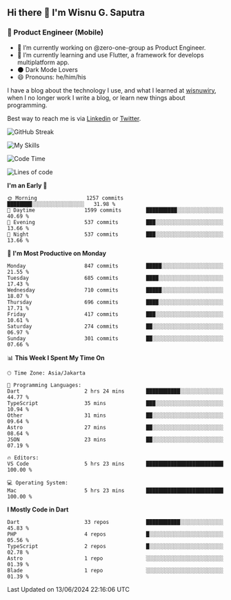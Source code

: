 ## Hi there 👋 I'm Wisnu G. Saputra

### :mobile_phone_off: Product Engineer (Mobile)

- 🔭 I’m currently working on @zero-one-group as Product Engineer.
- 🌱 I’m currently learning and use Flutter, a framework for develops multiplatform app.
- 🌑 Dark Mode Lovers
- 😄 Pronouns: he/him/his

I have a blog about the technology I use, and what I learned at [wisnuwiry](https://wisnuwiry.space/), when I no longer work I write a blog, or learn new things about programming.

Best way to reach me is via [Linkedin](https://www.linkedin.com/in/wisnu-saputra/) or [Twitter](https://twitter.com/wisnuwiry).

![GitHub Streak](https://streak-stats.demolab.com?user=wisnuwiry&theme=dark&hide_border=true)

![My Skills](https://skillicons.dev/icons?i=dart,flutter,kotlin,swift,go,js,css,neovim,git,linux&perline=5)

<!--START_SECTION:waka-->
![Code Time](http://img.shields.io/badge/Code%20Time-1%2C344%20hrs%2030%20mins-blue)

![Lines of code](https://img.shields.io/badge/From%20Hello%20World%20I%27ve%20Written-5.8%20million%20lines%20of%20code-blue)

**I'm an Early 🐤** 

```text
🌞 Morning                1257 commits        ████████░░░░░░░░░░░░░░░░░   31.98 % 
🌆 Daytime                1599 commits        ██████████░░░░░░░░░░░░░░░   40.69 % 
🌃 Evening                537 commits         ███░░░░░░░░░░░░░░░░░░░░░░   13.66 % 
🌙 Night                  537 commits         ███░░░░░░░░░░░░░░░░░░░░░░   13.66 % 
```
📅 **I'm Most Productive on Monday** 

```text
Monday                   847 commits         █████░░░░░░░░░░░░░░░░░░░░   21.55 % 
Tuesday                  685 commits         ████░░░░░░░░░░░░░░░░░░░░░   17.43 % 
Wednesday                710 commits         █████░░░░░░░░░░░░░░░░░░░░   18.07 % 
Thursday                 696 commits         ████░░░░░░░░░░░░░░░░░░░░░   17.71 % 
Friday                   417 commits         ███░░░░░░░░░░░░░░░░░░░░░░   10.61 % 
Saturday                 274 commits         ██░░░░░░░░░░░░░░░░░░░░░░░   06.97 % 
Sunday                   301 commits         ██░░░░░░░░░░░░░░░░░░░░░░░   07.66 % 
```


📊 **This Week I Spent My Time On** 

```text
🕑︎ Time Zone: Asia/Jakarta

💬 Programming Languages: 
Dart                     2 hrs 24 mins       ███████████░░░░░░░░░░░░░░   44.77 % 
TypeScript               35 mins             ███░░░░░░░░░░░░░░░░░░░░░░   10.94 % 
Other                    31 mins             ██░░░░░░░░░░░░░░░░░░░░░░░   09.64 % 
Astro                    27 mins             ██░░░░░░░░░░░░░░░░░░░░░░░   08.64 % 
JSON                     23 mins             ██░░░░░░░░░░░░░░░░░░░░░░░   07.19 % 

🔥 Editors: 
VS Code                  5 hrs 23 mins       █████████████████████████   100.00 % 

💻 Operating System: 
Mac                      5 hrs 23 mins       █████████████████████████   100.00 % 
```

**I Mostly Code in Dart** 

```text
Dart                     33 repos            ███████████░░░░░░░░░░░░░░   45.83 % 
PHP                      4 repos             █░░░░░░░░░░░░░░░░░░░░░░░░   05.56 % 
TypeScript               2 repos             █░░░░░░░░░░░░░░░░░░░░░░░░   02.78 % 
Astro                    1 repo              ░░░░░░░░░░░░░░░░░░░░░░░░░   01.39 % 
Blade                    1 repo              ░░░░░░░░░░░░░░░░░░░░░░░░░   01.39 % 
```




 Last Updated on 13/06/2024 22:16:06 UTC
<!--END_SECTION:waka-->
